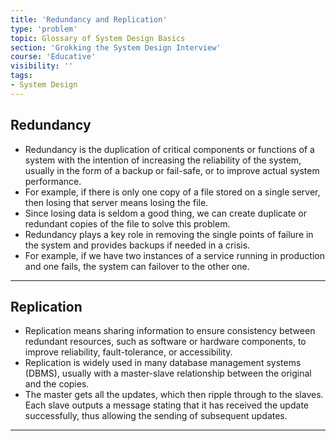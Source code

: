 ```yaml
---
title: 'Redundancy and Replication'
type: 'problem'
topic: Glossary of System Design Basics
section: 'Grokking the System Design Interview'
course: 'Educative'
visibility: ''
tags:
- System Design
---
```

## Redundancy
- Redundancy is the duplication of critical components or functions of a system with the intention of increasing the reliability of the system, usually in the form of a backup or fail-safe, or to improve actual system performance.
- For example, if there is only one copy of a file stored on a single server, then losing that server means losing the file.
- Since losing data is seldom a good thing, we can create duplicate or redundant copies of the file to solve this problem.
- Redundancy plays a key role in removing the single points of failure in the system and provides backups if needed in a crisis.
- For example, if we have two instances of a service running in production and one fails, the system can failover to the other one.

---
## Replication
- Replication means sharing information to ensure consistency between redundant resources, such as software or hardware components, to improve reliability, fault-tolerance, or accessibility.
- Replication is widely used in many database management systems (DBMS), usually with a master-slave relationship between the original and the copies.
- The master gets all the updates, which then ripple through to the slaves. Each slave outputs a message stating that it has received the update successfully, thus allowing the sending of subsequent updates.


---